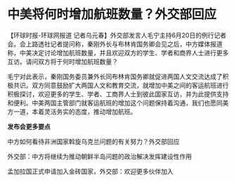 

# 中美将何时增加航班数量？外交部回应

【环球时报-环球网报道
记者乌元春】外交部发言人毛宁主持6月20日的例行记者会。会上路透社记者提问称，秦刚外长与布林肯国务卿会见之后，中方媒体报道称，中美决定讨论增加航班数量，并且欢迎双方的学生、学者和商界人士进行更多互访。请问双方将于何时增加航班数量？

毛宁对此表示，秦刚国务委员兼外长同布林肯国务卿就促进两国人文交流达成了积极共识。双方同意鼓励扩大两国人文和教育交流，就增加中美之间的客运航班进行积极探讨，欢迎更多的学生、学者、工商界人士到彼此国家互访，并为此提供支持和便利。中美两国主管部门就客运航班的增加这个问题保持着沟通，我们也愿同美方一道，本着灵活务实的态度，推动增加航班。

**发布会更多要点**

中方如何看待非洲国家斡旋乌克兰问题的有关努力？外交部回应

外交部：中方将继续为推动朝鲜半岛问题的政治解决发挥建设性作用

孟加拉国正式申请加入金砖国家，外交部：欢迎更多伙伴加入

